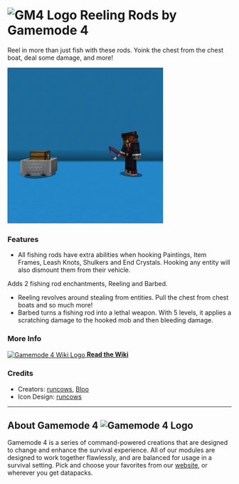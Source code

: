 # <img src="https://raw.githubusercontent.com/Gamemode4Dev/GM4_Datapacks/master/base/images/gm4_logo.png" alt="GM4 Logo" width="32" /> Reeling Rods by Gamemode 4<!--$pmc:delete-->

Reel in more than just fish with these rods. Yoink the chest from the chest boat, deal some damage, and more! <!--$pmc:headerSize-->

<img src="https://raw.githubusercontent.com/Gamemode4Dev/GM4_Datapacks/master/gm4_reeling_rods/images/reeling_rods.webp" alt="A player using Reeling on a Chest Minecart, a Sheep, and an Enderman" width="350"/>  <!--$modrinth:replaceWithVideo--> <!--$pmc:delete-->

### Features
- All fishing rods have extra abilities when hooking Paintings, Item Frames, Leash Knots, Shulkers and End Crystals. Hooking any entity will also dismount them from their vehicle.

Adds 2 fishing rod enchantments, Reeling and Barbed.
- Reeling revolves around stealing from entities. Pull the chest from chest boats and so much more!
- Barbed turns a fishing rod into a lethal weapon. With 5 levels, it applies a scratching damage to the hooked mob and then bleeding damage.

### More Info
[<img src="https://raw.githubusercontent.com/Gamemode4Dev/GM4_Datapacks/master/base/images/gm4_wiki_logo.png" alt="Gamemode 4 Wiki Logo" width="40" align="center"/> **Read the Wiki**](https://wiki.gm4.co/wiki/Reeling_Rods)

### Credits
- Creators: [runcows](https://bsky.app/profile/runcows.bsky.social), [Bloo](https://bsky.app/profile/bloo.boo)
- Icon Design: [runcows](https://bsky.app/profile/runcows.bsky.social)

---
## About Gamemode 4 <img src="https://raw.githubusercontent.com/Gamemode4Dev/GM4_Datapacks/master/base/images/gm4_logo.png" alt="Gamemode 4 Logo" width="20"/>
Gamemode 4 is a series of command-powered creations that are designed to change and enhance the survival experience. All of our modules are designed to work together flawlessly, and are balanced for usage in a survival setting. Pick and choose your favorites from our [website](https://gm4.co), or wherever you get datapacks.